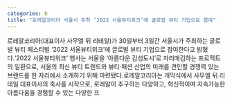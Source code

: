 ```yaml
---
categories: b
title: "로레알코리아 서울시 주최 ‘2022 서울뷰티위크’에 글로벌 뷰티 기업으로 참여"
---
```

로레알코리아(대표이사 사무엘 뒤 리테일)가 30일부터 3일간 서울시가 주최하는 글로벌 뷰티 페스티벌 ‘2022 서울뷰티위크’에 글로벌 뷰티 기업으로 참여한다고 밝혔다.‘2022 서울뷰티위크’ 행사는 서울을 ‘아름다운 감성도시’로 자리매김하는 프로젝트의 일환으로, 서울의 최신 뷰티 트렌드와 뷰티·패션 산업의 미래를 견인할 경쟁력 있는 브랜드를 한 자리에서 소개하기 위해 마련됐다.로레알코리아는 개막식에서 사무엘 뒤 리테일 대표이사의 축사를 시작으로, 로레알이 추구하는 다양하고, 혁신적이며 지속가능한 아름다움을 경험할 수 있는 다양한 프
